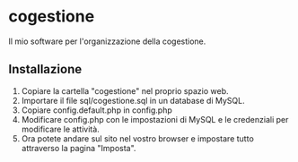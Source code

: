 cogestione
==========

Il mio software per l'organizzazione della cogestione.

Installazione
-------------

1. Copiare la cartella "cogestione" nel proprio spazio web.
2. Importare il file sql/cogestione.sql in un database di MySQL.
3. Copiare config.default.php in config.php
4. Modificare config.php con le impostazioni di MySQL e le credenziali per modificare le attività.
5. Ora potete andare sul sito nel vostro browser e impostare tutto attraverso la pagina "Imposta".
